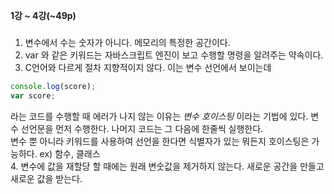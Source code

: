 __1강 ~ 4강(~49p)__

###
1. 변수에서 수는 숫자가 아니다. 메모리의 특정한 공간이다.
2. var 와 같은 키워드는 자바스크립트 엔진이 보고 수행할 명령을 알려주는 약속이다.
3. C언어와 다르게 절차 지향적이지 않다. 이는 변수 선언에서 보이는데   
``` javascript
console.log(score);   
var score;   
```
라는 코드를 수행할 때 에러가 나지 않는 이유는 _변수 호이스팅_ 이라는 기법에 있다.
변수 선언문을 먼저 수행한다. 나머지 코드는 그 다음에 한줄씩 실행한다.   
변수 뿐 아니라 키워드를 사용하여 선언을 한다면 식별자가 있는 뭐든지 호이스팅은 가능하다. ex) 함수, 클래스      
4. 변수에 값을 재할당 할 때에는 원래 변숫값을 제거하지 않는다. 새로운 공간을 만들고 새로운 값을 받는다.   


